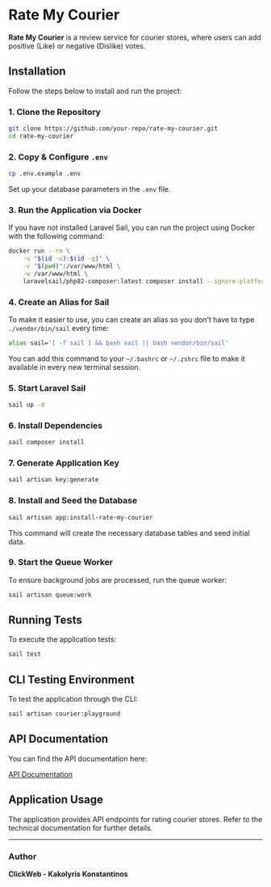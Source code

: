 # Rate My Courier

**Rate My Courier** is a review service for courier stores, where users can add positive (Like) or negative (Dislike) votes.

## Installation

Follow the steps below to install and run the project:

### 1. Clone the Repository

```bash
git clone https://github.com/your-repo/rate-my-courier.git
cd rate-my-courier
```

### 2. Copy & Configure `.env`

```bash
cp .env.example .env
```

Set up your database parameters in the `.env` file.

### 3. Run the Application via Docker

If you have not installed Laravel Sail, you can run the project using Docker with the following command:

```bash
docker run --rm \
    -u "$(id -u):$(id -g)" \
    -v "$(pwd)":/var/www/html \
    -w /var/www/html \
    laravelsail/php82-composer:latest composer install --ignore-platform-reqs
```

### 4. Create an Alias for Sail

To make it easier to use, you can create an alias so you don’t have to type `./vendor/bin/sail` every time:

```bash
alias sail='[ -f sail ] && bash sail || bash vendor/bin/sail'
```

You can add this command to your `~/.bashrc` or `~/.zshrc` file to make it available in every new terminal session.

### 5. Start Laravel Sail

```bash
sail up -d
```

### 6. Install Dependencies

```bash
sail composer install
```

### 7. Generate Application Key

```bash
sail artisan key:generate
```

### 8. Install and Seed the Database

```bash
sail artisan app:install-rate-my-courier
```

This command will create the necessary database tables and seed initial data.

### 9. Start the Queue Worker

To ensure background jobs are processed, run the queue worker:

```bash
sail artisan queue:work
```

## Running Tests

To execute the application tests:

```bash
sail test
```

## CLI Testing Environment

To test the application through the CLI:

```bash
sail artisan courier:playground
```

## API Documentation

You can find the API documentation here:

[API Documentation](http://localhost/docs/api#/)

## Application Usage

The application provides API endpoints for rating courier stores. Refer to the technical documentation for further details.

---

### Author
**ClickWeb - Kakolyris Konstantinos**

